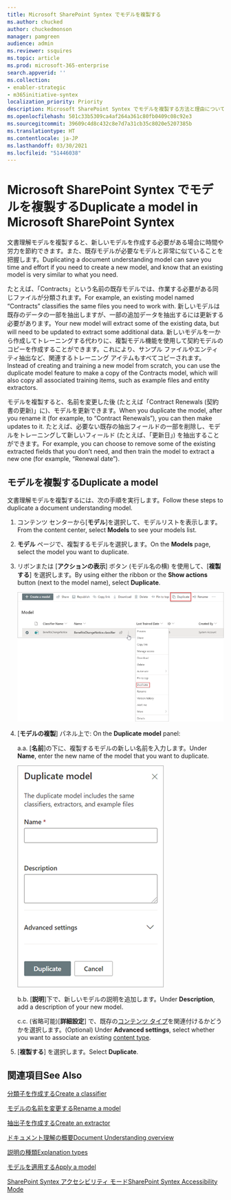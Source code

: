 ```yaml
---
title: Microsoft SharePoint Syntex でモデルを複製する
ms.author: chucked
author: chuckedmonson
manager: pamgreen
audience: admin
ms.reviewer: ssquires
ms.topic: article
ms.prod: microsoft-365-enterprise
search.appverid: ''
ms.collection:
- enabler-strategic
- m365initiative-syntex
localization_priority: Priority
description: Microsoft SharePoint Syntex でモデルを複製する方法と理由について説明します。
ms.openlocfilehash: 501c33b5309ca4af264a361c80fb0409c08c92e3
ms.sourcegitcommit: 39609c4d8c432c8e7d7a31cb35c8020e5207385b
ms.translationtype: HT
ms.contentlocale: ja-JP
ms.lasthandoff: 03/30/2021
ms.locfileid: "51446038"
---
```

# <a name="duplicate-a-model-in-microsoft-sharepoint-syntex"></a><span data-ttu-id="6b70d-103">Microsoft SharePoint Syntex でモデルを複製する</span><span class="sxs-lookup"><span data-stu-id="6b70d-103">Duplicate a model in Microsoft SharePoint Syntex</span></span>

<span data-ttu-id="6b70d-104">文書理解モデルを複製すると、新しいモデルを作成する必要がある場合に時間や労力を節約できます。また、既存モデルが必要なモデルと非常に似ていることを把握します。</span><span class="sxs-lookup"><span data-stu-id="6b70d-104">Duplicating a document understanding model can save you time and effort if you need to create a new model, and know that an existing model is very similar to what you need.</span></span>

<span data-ttu-id="6b70d-105">たとえば、「Contracts」という名前の既存モデルでは、作業する必要がある同じファイルが分類されます。</span><span class="sxs-lookup"><span data-stu-id="6b70d-105">For example, an existing model named “Contracts” classifies the same files you need to work with.</span></span> <span data-ttu-id="6b70d-106">新しいモデルは既存のデータの一部を抽出しますが、一部の追加データを抽出するには更新する必要があります。</span><span class="sxs-lookup"><span data-stu-id="6b70d-106">Your new model will extract some of the existing data, but will need to be updated to extract some additional data.</span></span> <span data-ttu-id="6b70d-107">新しいモデルを一から作成してトレーニングする代わりに、複製モデル機能を使用して契約モデルのコピーを作成することができます。これにより、サンプル ファイルやエンティティ抽出など、関連するトレーニング アイテムもすべてコピーされます。</span><span class="sxs-lookup"><span data-stu-id="6b70d-107">Instead of creating and training a new model from scratch, you can use the duplicate model feature to make a copy of the Contracts model, which will also copy all associated training items, such as example files and entity extractors.</span></span>

<span data-ttu-id="6b70d-108">モデルを複製すると、名前を変更した後 (たとえば「Contract Renewals (契約書の更新)」に)、モデルを更新できます。</span><span class="sxs-lookup"><span data-stu-id="6b70d-108">When you duplicate the model, after you rename it (for example, to “Contract Renewals”), you can then make updates to it.</span></span> <span data-ttu-id="6b70d-109">たとえば、必要ない既存の抽出フィールドの一部を削除し、モデルをトレーニングして新しいフィールド (たとえば、「更新日」) を抽出することができます。</span><span class="sxs-lookup"><span data-stu-id="6b70d-109">For example, you can choose to remove some of the existing extracted fields that you don’t need, and then train the model to extract a new one (for example, “Renewal date”).</span></span>

## <a name="duplicate-a-model"></a><span data-ttu-id="6b70d-110">モデルを複製する</span><span class="sxs-lookup"><span data-stu-id="6b70d-110">Duplicate a model</span></span>

<span data-ttu-id="6b70d-111">文書理解モデルを複製するには、次の手順を実行します。</span><span class="sxs-lookup"><span data-stu-id="6b70d-111">Follow these steps to duplicate a document understanding model.</span></span>

1. <span data-ttu-id="6b70d-112">コンテンツ センターから[**モデル**]を選択して、モデルリストを表示します。</span><span class="sxs-lookup"><span data-stu-id="6b70d-112">From the content center, select **Models** to see your models list.</span></span>

2. <span data-ttu-id="6b70d-113">**モデル** ページで、複製するモデルを選択します。</span><span class="sxs-lookup"><span data-stu-id="6b70d-113">On the **Models** page, select the model you want to duplicate.</span></span>

3. <span data-ttu-id="6b70d-114">リボンまたは [**アクションの表示**] ボタン (モデル名の横) を使用して、[**複製する**] を選択します。</span><span class="sxs-lookup"><span data-stu-id="6b70d-114">By using either the ribbon or the **Show actions** button (next to the model name), select **Duplicate**.</span></span></br>

    ![[複製] オプションが強調表示された状態で選択されたモデルを示す [モデル] ページのスクリーンショット。](../media/content-understanding/select-model-duplicate-both.png) </br>

4. <span data-ttu-id="6b70d-116">[**モデルの複製**] パネル上で: </span><span class="sxs-lookup"><span data-stu-id="6b70d-116">On the **Duplicate model** panel:</span></span>

   <span data-ttu-id="6b70d-117">a.</span><span class="sxs-lookup"><span data-stu-id="6b70d-117">a.</span></span> <span data-ttu-id="6b70d-118">[**名前**]の下に、複製するモデルの新しい名前を入力します。</span><span class="sxs-lookup"><span data-stu-id="6b70d-118">Under **Name**, enter the new name of the model that you want to duplicate.</span></span></br>

    ![[モデルの複製] パネルを示すスクリーンショット。](../media/content-understanding/duplicate-model-panel.png) </br>

   <span data-ttu-id="6b70d-120">b.</span><span class="sxs-lookup"><span data-stu-id="6b70d-120">b.</span></span> <span data-ttu-id="6b70d-121">[**説明**]下で、新しいモデルの説明を追加します。</span><span class="sxs-lookup"><span data-stu-id="6b70d-121">Under **Description**, add a description of your new model.</span></span>

   <span data-ttu-id="6b70d-122">c.</span><span class="sxs-lookup"><span data-stu-id="6b70d-122">c.</span></span> <span data-ttu-id="6b70d-123">(省略可能)[**詳細設定**] で、既存の[コンテンツ タイプ](/sharepoint/governance/content-type-and-workflow-planning#content-type-overview)を関連付けるかどうかを選択します。</span><span class="sxs-lookup"><span data-stu-id="6b70d-123">(Optional) Under **Advanced settings**, select whether you want to associate an existing [content type](/sharepoint/governance/content-type-and-workflow-planning#content-type-overview).</span></span>

5. <span data-ttu-id="6b70d-124">[**複製する**] を選択します。</span><span class="sxs-lookup"><span data-stu-id="6b70d-124">Select **Duplicate**.</span></span>

## <a name="see-also"></a><span data-ttu-id="6b70d-125">関連項目</span><span class="sxs-lookup"><span data-stu-id="6b70d-125">See Also</span></span>
[<span data-ttu-id="6b70d-126">分類子を作成する</span><span class="sxs-lookup"><span data-stu-id="6b70d-126">Create a classifier</span></span>](create-a-classifier.md)

[<span data-ttu-id="6b70d-127">モデルの名前を変更する</span><span class="sxs-lookup"><span data-stu-id="6b70d-127">Rename a model</span></span>](rename-a-model.md)

[<span data-ttu-id="6b70d-128">抽出子を作成する</span><span class="sxs-lookup"><span data-stu-id="6b70d-128">Create an extractor</span></span>](create-an-extractor.md)

[<span data-ttu-id="6b70d-129">ドキュメント理解の概要</span><span class="sxs-lookup"><span data-stu-id="6b70d-129">Document Understanding overview</span></span>](document-understanding-overview.md)

[<span data-ttu-id="6b70d-130">説明の種類</span><span class="sxs-lookup"><span data-stu-id="6b70d-130">Explanation types</span></span>](explanation-types-overview.md)

[<span data-ttu-id="6b70d-131">モデルを適用する</span><span class="sxs-lookup"><span data-stu-id="6b70d-131">Apply a model</span></span>](apply-a-model.md) 

[<span data-ttu-id="6b70d-132">SharePoint Syntex アクセシビリティ モード</span><span class="sxs-lookup"><span data-stu-id="6b70d-132">SharePoint Syntex Accessibility Mode</span></span>](accessibility-mode.md)